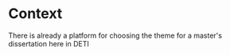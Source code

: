 # Context

There is already a platform for choosing the theme for a master's dissertation here in DETI